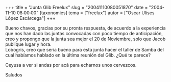 +++
title = "Junta Glib Freelux"
slug = "20041110080051870"
date = "2004-11-10 08:00:00"
[taxonomies]
tema = ["freelux"]
autor = ["Oscar Ulises López Escárcega"]
+++

Bueno chavos, gracias por su pronta respuesta, de acuerdo a la
experiencia que nos han dado las juntas convocadas con poco tiempo de
anticipación, creo y propongo que la junta sea mejor el 20 de Noviembre,
solo que Jacob publique lugar y hora.  
Lobogris, creo que sería bueno para esta junta hacer el taller de Samba
del cual habíamos hablado en la última reunión del Glib. ¿Qué te parece?

Ceyusa a ver si andas por acá para echarnos unos cervezcos.

Saludos

